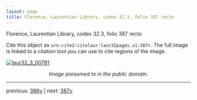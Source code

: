 ```yaml
---
layout: page
title: Florence, Laurentian Library, codex 32.3, folio 387 recto
---
```


Florence, Laurentian Library, codex 32.3, folio 387 recto

Cite this object as `urn:cite2:citelaur:laur32pages.v1:387r`.  The full image is linked to a citation tool you can use to cite regions of the image.

[![laur32_3_00781](http://www.homermultitext.org/iipsrv?IIIF=/project/homer/pyramidal/deepzoom/citelaur/laur32imgs/v1/laur32_3_00781.tif/full/800,/0/default.jpg)](http://www.homermultitext.org/ict2/?urn=urn:cite2:citelaur:laur32imgs.v1:laur32_3_00781) 

<p style="text-align: center; font-style: italic;">Image presumed to in the public domain.</p>

---

previous: [386v](../386v/) | next: [387v](../387v/)